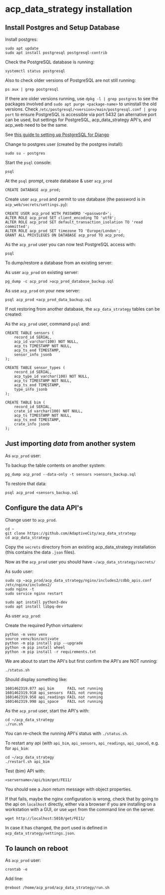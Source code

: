 # acp_data_strategy installation

## Install Postgres and Setup Database

Install postgres:

```
sudo apt update
sudo apt install postgresql postgresql-contrib
```

Check the PostgreSQL database is running:
```
systemctl status postgresql
```
Also to check older versions of PostgreSQL are not still running:
```
ps aux | grep postgresql
```
If there are older versions running, use `dpkg -l | grep postgres` to see the packages involved and `sudo apt purge <package-name>`
to uninstall the old versions. Check `/etc/postgresql/<version>/main/postgresql.conf | grep port` to ensure PostgreSQL is accessible
via port 5432 (an alternative port can be used, but settings for PostgreSQL, acp_data_strategy API's, and acp_web need to be the
same.

See [this guide to setting up PostgreSQL for Django](https://www.digitalocean.com/community/tutorials/how-to-use-postgresql-with-your-django-application-on-ubuntu-14-04)

Change to postgres user (created by the postgres install):
```
sudo su - postgres
```
Start the `psql` console:
```
psql
```
At the `psql` prompt, create database & user `acp_prod`
```
CREATE DATABASE acp_prod;
```
Create user `acp_prod` and permit to use database (the password is in `acp_web/secrets/settings.py`):
```
CREATE USER acp_prod WITH PASSWORD '<password>';
ALTER ROLE acp_prod SET client_encoding TO 'utf8';
ALTER ROLE acp_prod SET default_transaction_isolation TO 'read committed';
ALTER ROLE acp_prod SET timezone TO 'Europe/London';
GRANT ALL PRIVILEGES ON DATABASE acp_prod TO acp_prod;
```
As the `acp_prod` user you can now test PostgreSQL access with:
```
psql
```

To dump/restore a database from an existing server:

As user `acp_prod` on existing server:
```
pg_dump -c acp_prod >acp_prod_database_backup.sql
```
As use `acp_prod` on your new server:
```
psql acp_prod <acp_prod_data_backup.sql
```

If not restoring from another database, the `acp_data_strategy` tables can be created:

As the `acp_prod` user, command `psql` and:
```
CREATE TABLE sensors (
    record_id SERIAL,
    acp_id varchar(100) NOT NULL,
    acp_ts TIMESTAMP NOT NULL,
    acp_ts_end TIMESTAMP,
    sensor_info jsonb
);

CREATE TABLE sensor_types (
    record_id SERIAL,
    acp_type_id varchar(100) NOT NULL,
    acp_ts TIMESTAMP NOT NULL,
    acp_ts_end TIMESTAMP,
    type_info jsonb
);

CREATE TABLE bim (
    record_id SERIAL,
    crate_id varchar(100) NOT NULL,
    acp_ts TIMESTAMP NOT NULL,
    acp_ts_end TIMESTAMP,
    crate_info jsonb
);
```

## Just importing *data* from another system

As `acp_prod` user:

To backup the table contents on another system:
```
pg_dump acp_prod --data-only -t sensors >sensors_backup.sql
```
To restore that data:
```
psql acp_prod <sensors_backup.sql
```

## Configure the data API's

Change user to `acp_prod`.

```
cd ~
git clone https://github.com/AdaptiveCity/acp_data_strategy
cd acp_data_strategy
```

Copy the `secrets` directory from an existing acp_data_strategy installation (this contains the data `.json` files).

Now as the `acp_prod` user you should have `~/acp_data_strategy/secrets/`

As sudo user:
```
sudo cp ~acp_prod/acp_data_strategy/nginx/includes2/cdbb_apis.conf /etc/nginx/includes2/
sudo nginx -t
sudo service nginx restart
```

```
sudo apt install python3-dev
sudo apt install libpq-dev
```

As user `acp_prod`:

Create the required Python virtualenv:
```
python -m venv venv
source venv/bin/activate
python -m pip install pip --upgrade
python -m pip install wheel
python -m pip install -r requirements.txt
```

We are about to start the API's but first confirm the API's are NOT running:
```
./status.sh
```
Should display something like:
```
1601462319.877 api_bim      FAIL not running
1601462319.918 api_sensors  FAIL not running
1601462319.958 api_readings FAIL not running
1601462319.998 api_space    FAIL not running
```
As the `acp_prod` user, start the API's with:
```
cd ~/acp_data_strategy
./run.sh
```
You can re-check the running API's status with `./status.sh`.

To restart any api (with `api_bim`, `api_sensors`, `api_readings`, `api_space`), e.g. for `api_bim`:
```
cd ~/acp_data_strategy
./restart.sh api_bim
```

Test (bim) API with:
```
<servername>/api/bim/get/FE11/
```
You should see a Json return message with object properties.

If that fails, maybe the nginx configuration is wrong, check that by going to the api on `localhost` directly, either
via a browser if you are installing on a workstation with a GUI, or use `wget` from the command line on the server.
```
wget http://localhost:5010/get/FE11/
```
In case it has changed, the port used is defined in `acp_data_strategy/settings.json`.

## To launch on reboot

As `acp_prod` user:
```
crontab -e
```

Add line:
```
@reboot /home/acp_prod/acp_data_strategy/run.sh
```
